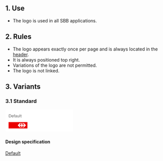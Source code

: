 ## 1. Use
* The logo is used in all SBB applications.


## 2. Rules
* The logo appears exactly once per page and is always located in the [header](https://digital.sbb.ch/en/webapps/modules/header).
* It is always positioned top right.
* Variations of the logo are not permitted.
* The logo is not linked.


## 3. Variants
### 3.1 Standard
![Image of the SBB logo](https://raw.githubusercontent.com/sbb-design-systems/design-system-webapp-documentation/master/documentation/basics/brand/images/logo_default.png 'class: image')

#### Design specification
[Default](https://sbb.invisionapp.com/d/main#/console/17140415/355318787/inspect)
